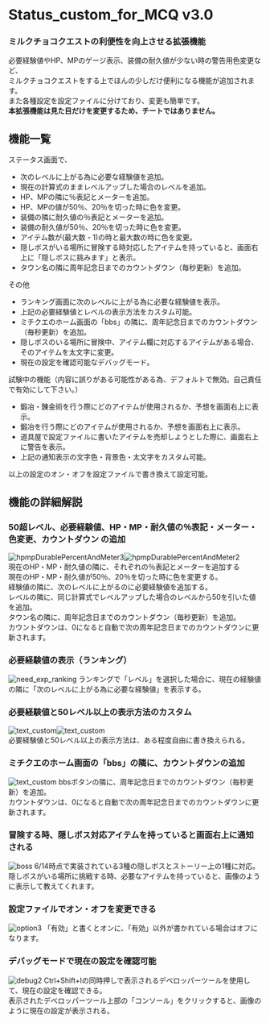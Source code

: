# Status_custom_for_MCQ v3.0
### ミルクチョコクエストの利便性を向上させる拡張機能
必要経験値やHP、MPのゲージ表示、装備の耐久値が少ない時の警告用色変更など、  
ミルクチョコクエストをする上でほんの少しだけ便利になる機能が追加されます。  
また各種設定を設定ファイルに分けており、変更も簡単です。  
**本拡張機能は見た目だけを変更するため、チートではありません。**  

## 機能一覧
ステータス画面で、
- 次のレベルに上がる為に必要な経験値を追加。
- 現在の計算式のままレベルアップした場合のレベルを追加。
- HP、MPの隣に％表記とメーターを追加。
- HP、MPの値が50％、20％を切った時に色を変更。
- 装備の隣に耐久値の％表記とメーターを追加。
- 装備の耐久値が50％、20％を切った時に色を変更。
- アイテム数が(最大数 - 1)の時と最大数の時に色を変更。
- 隠しボスがいる場所に冒険する時対応したアイテムを持っていると、画面右上に「隠しボスに挑みます」と表示。
- タウン名の隣に周年記念日までのカウントダウン（毎秒更新）を追加。

その他
- ランキング画面に次のレベルに上がる為に必要な経験値を表示。
- 上記の必要経験値とレベルの表示方法をカスタム可能。
- ミチクエのホーム画面の「bbs」の隣に、周年記念日までのカウントダウン（毎秒更新）を追加。
- 隠しボスのいる場所に冒険中、アイテム欄に対応するアイテムがある場合、そのアイテムを太文字に変更。
- 現在の設定を確認可能なデバッグモード。

試験中の機能（内容に誤りがある可能性がある為、デフォルトで無効。自己責任で有効にして下さい。）
- 鍛冶・錬金術を行う際にどのアイテムが使用されるか、予想を画面右上に表示。
- 鍛冶を行う際にどのアイテムが使用されるか、予想を画面右上に表示。
- 道具屋で設定ファイルに書いたアイテムを売却しようとした際に、画面右上に警告を表示。
- 上記の通知表示の文字色・背景色・太文字をカスタム可能。

以上の設定のオン・オフを設定ファイルで書き換えて設定可能。  

## 機能の詳細解説
### 50超レベル、必要経験値、HP・MP・耐久値の％表記・メーター・色変更、カウントダウン の追加
<div style="display: flex;">
<img src="./images/hpmpDurablePercentAndMeter3.png" alt="hpmpDurablePercentAndMeter3" title="hpmpDurablePercentAndMeter3">
<img src="./images/hpmpDurablePercentAndMeter2.png" alt="hpmpDurablePercentAndMeter2" title="hpmpDurablePercentAndMeter2">
</div>
現在のHP・MP・耐久値の隣に、それぞれの％表記とメーターを追加する<br>
現在のHP・MP・耐久値が50％、20％を切った時に色を変更する。<br>
経験値の隣に、次のレベルに上がるのに必要経験値を追加する。<br>
レベルの隣に、同じ計算式でレベルアップした場合のレベルから50を引いた値を追加。<br>
タウン名の隣に、周年記念日までのカウントダウン（毎秒更新）を追加。<br>
カウントダウンは、0になると自動で次の周年記念日までのカウントダウンに更新されます。<br>

### 必要経験値の表示（ランキング）
<img src="./images/need_exp_ranking.png" alt="need_exp_ranking" title="need_exp_ranking">
ランキングで「レベル」を選択した場合に、現在の経験値の隣に「次のレベルに上がる為に必要な経験値」を表示する。

### 必要経験値と50レベル以上の表示方法のカスタム
<div style="display: flex;">
<img src="./images/text_custom1.png" alt="text_custom" title="text_custom">
<img src="./images/text_custom2.png" alt="text_custom" title="text_custom">
</div>
必要経験値と50レベル以上の表示方法は、ある程度自由に書き換えられる。

### ミチクエのホーム画面の「bbs」の隣に、カウントダウンの追加
<img src="./images/text_custom1.png" alt="text_custom" title="text_custom">
bbsボタンの隣に、周年記念日までのカウントダウン（毎秒更新）を追加。<br>
カウントダウンは、0になると自動で次の周年記念日までのカウントダウンに更新されます。<br>

### 冒険する時、隠しボス対応アイテムを持っていると画面右上に通知される
<img src="./images/boss.png" alt="boss" title="boss">
6/14時点で実装されている3種の隠しボスとストーリー上の1種に対応。<br>
隠しボスがいる場所に挑戦する時、必要なアイテムを持っていると、画像のように表示して教えてくれます。<br>

### 設定ファイルでオン・オフを変更できる
<img src="./images/option3.png" alt="option3" title="option3">
「有効」と書くとオンに、「有効」以外が書かれている場合はオフになります。

### デバッグモードで現在の設定を確認可能
<img src="./images/debug2.png" alt="debug2" title="debug2">
Ctrl+Shift+Iの同時押しで表示されるデベロッパーツールを使用して、現在の設定を確認できる。<br>
表示されたデベロッパーツール上部の「コンソール」をクリックすると、画像のように現在の設定が表示される。
